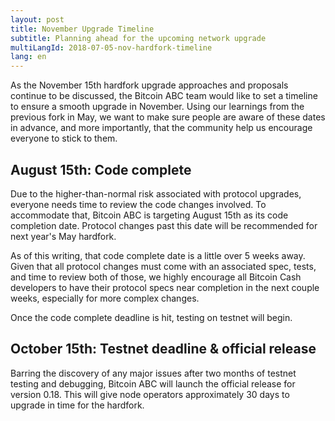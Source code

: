 ```yaml
---
layout: post
title: November Upgrade Timeline
subtitle: Planning ahead for the upcoming network upgrade
multiLangId: 2018-07-05-nov-hardfork-timeline
lang: en
---
```


As the November 15th hardfork upgrade approaches and proposals continue to be discussed, the Bitcoin ABC team would like to set a timeline to ensure a smooth upgrade in November. Using our learnings from the previous fork in May, we want to make sure people are aware of these dates in advance, and more importantly, that the community help us encourage everyone to stick to them.  

## August 15th: Code complete

Due to the higher-than-normal risk associated with protocol upgrades, everyone needs time to review the code changes involved.  To accommodate that, Bitcoin ABC is targeting August 15th as its code completion date.  Protocol changes past this date will be recommended for next year's May hardfork.  

As of this writing, that code complete date is a little over 5 weeks away.  Given that all protocol changes must come with an associated spec, tests, and time to review both of those, we highly encourage all Bitcoin Cash developers to have their protocol specs near completion in the next couple weeks, especially for more complex changes.  

Once the code complete deadline is hit, testing on testnet will begin.

## October 15th: Testnet deadline & official release

Barring the discovery of any major issues after two months of testnet testing and debugging, Bitcoin ABC will launch the official release for version 0.18.  This will give node operators approximately 30 days to upgrade in time for the hardfork.

